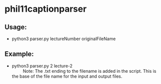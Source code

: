 # phil11captionparser

## Usage:

* python3 parser.py lectureNumber originalFileName

## Example:

* python3 parser.py 2 lecture-2  
&nbsp;&nbsp;&nbsp;&nbsp;&nbsp;&nbsp;&nbsp;&nbsp; Note: The .txt ending to the filename is added in the script. This is the base of the file name for the input and   output files.
